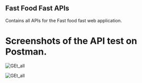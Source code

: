 ## Fast Food Fast APIs

Contains all APIs for the Fast food fast web application.

# Screenshots of the API test on Postman.

![GEt_all](../pics/Get_all.png)

![GEt_all](../pics/get_all.png)